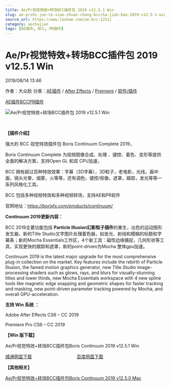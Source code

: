 ```yaml
---
title: Ae/Pr视觉特效+转场BCC插件包 2019 v12.5.1 Win
slug: ae-prshi-jue-te-xiao-zhuan-chang-bcccha-jian-bao-2019-v12-5-1-win
source_url: https://www.lookae.com/ae-bcc-1251/
category: aechajian
tags: [AE插件, BCC, PR插件]
---
```

# Ae/Pr视觉特效+转场BCC插件包 2019 v12.5.1 Win

2019/08/14 13:46

作者：大众脸
分类：[AE插件](https://www.lookae.com/after-effects/aechajian/) / [After Effects](https://www.lookae.com/after-effects/) / [Premiere](https://www.lookae.com/qitarjcj/premierezy/) / [软件/插件](https://www.lookae.com/qitarjcj/)

[AE插件](https://www.lookae.com/tag/ae%e6%8f%92%e4%bb%b6/)[BCC](https://www.lookae.com/tag/bcc/)[PR插件](https://www.lookae.com/tag/pr%e6%8f%92%e4%bb%b6/)

![Ae/Pr视觉特效+转场BCC插件包 2019 v12.5.1 Win](https://www.lookae.com/wp-content/uploads/2019/02/BCC-2019-AE.jpg "Ae/Pr视觉特效+转场BCC插件包 2019 v12.5.1 Win-LookAE.com")

[﻿](https://cloud.video.taobao.com//play/u/705956171/p/1/e/6/t/1/213739335488.mp4?_=1")

**【插件介绍】**

强大的 BCC 视觉特效插件包 Boris Continuum Complete 2019，

Boris Continuum Complete 为视频图像合成、处理 、键控、着色、变形等提供全面的解决方案，支持Open GL 和双 CPU加速，

BCC 拥有超过百种特效效果：字幕（3D字幕），3D粒子，老电影，光线，画中画，镜头光晕，烟雾，火等等，还有调色，键控/抠像，遮罩，跟踪，发光等等一系列风格化工具。

BCC 包括多种视频特效和多种视频转场，支持AE和PR软件

官网地址：https://borisfx.com/products/continuum/

**Continuum 2019更新内容：**

BCC 2019主要功能包括 **Particle Illusion幻影粒子插件**的重生，出色的运动图形发生器，新的Title Studio文字图片处理着色器，如发光、射线和模糊的标题和字幕条；新的Mocha Essentials工作区，4个新工具：磁性边缘捕捉，几何形状等工具，实现更快的跟踪和遮罩，新的point-driven为Mocha 整体gpu加速。

Continuum 2019 is the latest major upgrade for the most comprehensive plug-in collection on the market. Key features include the rebirth of Particle Illusion, the famed motion graphics generator, new Title Studio image-processing shaders such as glows, rays, and blurs for visually-stunning titles and lower thirds, new Mocha Essentials workspace with 4 new spline tools like magnetic edge snapping and geometric shapes for faster tracking and masking, new point-driven parameter tracking powered by Mocha, and overall GPU-acceleration.

**支持 Win 系统 ：**

Adobe After Effects CS6 – CC 2019

Premiere Pro CS6 – CC 2019

**【Win 版下载】**

Ae/Pr视觉特效+转场BCC插件包Boris Continuum 2019 v12.5.1 Win

[城通网盘下载](https://lookae.ctfile.com/fs/680462-392675801)                                    [百度网盘下载](https://pan.baidu.com/s/19nkaxfyaiXc6yvx29weWJA)

**【其他相关】**

[Ae/Pr视觉特效+转场BCC插件包Boris Continuum 2019 v12.5.0 Mac](https://www.lookae.com/bcc-125-mac/)
